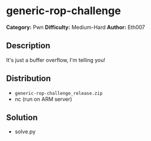 # generic-rop-challenge
**Category:** Pwn
**Difficulty:** Medium-Hard
**Author:** Eth007

## Description

It's just a buffer overflow, I'm telling you!

## Distribution

- `generic-rop-challenge_release.zip`
- nc (run on ARM server)

## Solution

- solve.py
